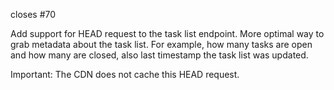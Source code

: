 closes #70

Add support for HEAD request to the task list endpoint. More optimal way to grab metadata about the task list. For example, how many tasks are open and how many are closed, also last timestamp the task list was updated.

Important: The CDN does not cache this HEAD request.
